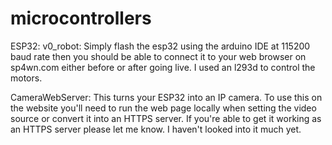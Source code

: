 # microcontrollers

ESP32:
v0_robot:
Simply flash the esp32 using the arduino IDE at 115200 baud rate then you should be able to connect it to your web browser on sp4wn.com either before or after going live. I used an l293d to control the motors. 

CameraWebServer: 
This turns your ESP32 into an IP camera. To use this on the website you'll need to run the web page locally when setting the video source or convert it into an HTTPS server. If you're able to get it working as an HTTPS server please let me know. I haven't looked into it much yet.
